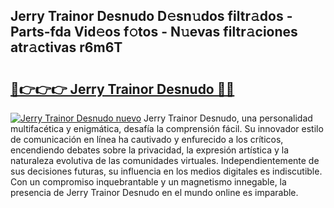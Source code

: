 ## Jerry Trainor Desnudo D𝚎sn𝚞dos filtr𝚊dos - Parts-fda Vid𝚎os f𝚘tos - N𝚞evas filtr𝚊ciones atr𝚊ctivas r6m6T

# <h2><a href="http://mb420i.tromn.icu/?c=Jerry+Trainor+Desnudo">🔗👉👉👉 Jerry Trainor Desnudo 🔗🔗</a></h2>

[![Jerry Trainor Desnudo nuevo](https://i.imgur.com/pEAQMta.gif)](http://mb420i.tromn.icu/?c=Jerry+Trainor+Desnudo)
Jerry Trainor Desnudo, una personalidad multifacética y enigmática, desafía la comprensión fácil. Su innovador estilo de comunicación en línea ha cautivado y enfurecido a los críticos, encendiendo debates sobre la privacidad, la expresión artística y la naturaleza evolutiva de las comunidades virtuales. Independientemente de sus decisiones futuras, su influencia en los medios digitales es indiscutible. Con un compromiso inquebrantable y un magnetismo innegable, la presencia de Jerry Trainor Desnudo en el mundo online es imparable.
